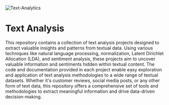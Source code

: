 
![Text-Analytics](https://github.com/Moh-Nafi/text_analysis/assets/133475571/e3df774f-5045-4589-b22b-dc079c5327db)<br/>
# Text Analysis 


This repository contains a collection of text analysis projects designed to extract valuable insights and patterns from textual data. Using various techniques like natural language processing, normalization, Latent Dirichlet Allocation (LDA), and sentiment analysis, these projects aim to uncover valuable information and sentiments hidden within textual content. The code and documentation provided in each project enable easy exploration and application of text analysis methodologies to a wide range of textual datasets. Whether it's customer reviews, social media posts, or any other form of text data, this repository offers a comprehensive set of tools and methodologies to extract meaningful information and drive data-driven decision-making.
